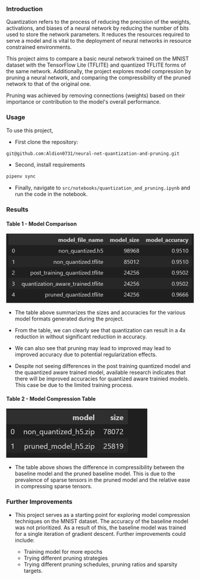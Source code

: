 ### Introduction

Quantization refers to the process of reducing the precision of the weights, activations, and biases of a neural network by reducing the number of bits used to store the network parameters. It reduces the resources required to serve a model and is vital to the deployment of neural networks in resource constrained environments.

This project aims to compare a basic neural network trained on the MNIST dataset with the  TensorFlow Lite (TFLITE) and quantized TFLITE forms of the same network. Additionally, the project explores model compression by pruning a neural network, and comparing the compressibility of the pruned network to that of the original one.

Pruning was achieved by removing connections (weights) based on their importance or contribution to the model's overall performance. 

### Usage

To use this project, 

- First clone the repository:

```bash
git@github.com:Aldion0731/neural-net-quantization-and-pruning.git
```

- Second, install requirements

```bash
pipenv sync
```

- Finally, navigate to `src/notebooks/quantization_and_pruning.ipynb` and run the code in the notebook.

### Results

#### Table 1 - Model Comparison

![Results_1](/results/model-comparison.png)

- The table above summarizes the sizes and accuracies for the various model formats generated during the project.

- From the table, we can clearly see that quantization can result in a 4x reduction in without significant reduction in accuracy.

- We can also see that pruning may lead to improved may lead to improved accuracy due to potential regularization effects.

- Despite not seeing differences in the post training quantized model and the quaantized aware trained model, available research indicates that there will be improved accuracies for quantized aware trainied models. This case be due to the limited training process.

#### Table 2 - Model Compression Table

![Results_1](/results/zipped-comparison.png)

- The table above shows the difference in compressibility between the baseline model and the pruned baseline model. This is due to the prevalence of sparse tensors in the pruned model and the relative ease in compressing sparse tensors.


### Further Improvements

- This project serves as a starting point for exploring model compression techniques on the MNIST dataset. The accuracy of the baseline model was not prioritized. As a result of this, the baseline model was trained for a single iteration of gradient descent. Further improvements could include:

    - Training model for more epochs
    - Trying different pruning strategies
    - Trying different pruning schedules, pruning ratios and sparsity targets.